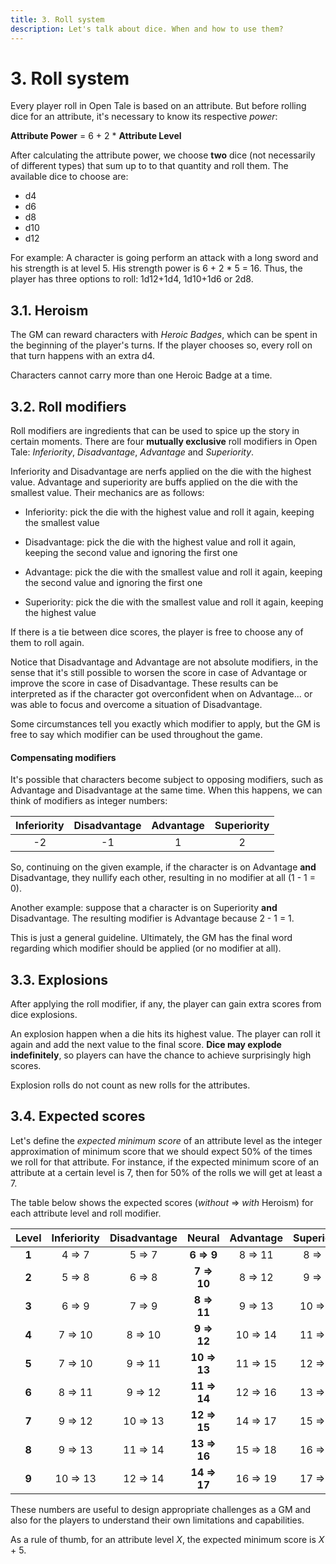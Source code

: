 ```yaml
---
title: 3. Roll system
description: Let's talk about dice. When and how to use them?
---
```


# 3. Roll system

Every player roll in Open Tale is based on an attribute. But before rolling dice
for an attribute, it's necessary to know its respective *power*:

**Attribute Power** = 6 + 2 * **Attribute Level**

After calculating the attribute power, we choose **two** dice (not necessarily
of different types) that sum up to to that quantity and roll them. The available
dice to choose are:

* d4
* d6
* d8
* d10
* d12

For example: A character is going perform an attack with a long sword and his
strength is at level 5. His strength power is 6 + 2 * 5 = 16. Thus, the player
has three options to roll: 1d12+1d4, 1d10+1d6 or 2d8.

## 3.1. Heroism

The GM can reward characters with *Heroic Badges*, which can be spent in the
beginning of the player's turns. If the player chooses so, every roll on that
turn happens with an extra d4.

Characters cannot carry more than one Heroic Badge at a time.

## 3.2. Roll modifiers

Roll modifiers are ingredients that can be used to spice up the story in certain
moments. There are four **mutually exclusive** roll modifiers in Open Tale:
*Inferiority*, *Disadvantage*, *Advantage* and *Superiority*.

Inferiority and Disadvantage are nerfs applied on the die with the highest
value. Advantage and superiority are buffs applied on the die with the smallest
value. Their mechanics are as follows:

* Inferiority: pick the die with the highest value and roll it again, keeping
the smallest value

* Disadvantage: pick the die with the highest value and roll it again, keeping
the second value and ignoring the first one

* Advantage: pick the die with the smallest value and roll it again, keeping
the second value and ignoring the first one

* Superiority: pick the die with the smallest value and roll it again, keeping
the highest value

If there is a tie between dice scores, the player is free to choose any of them
to roll again.

Notice that Disadvantage and Advantage are not absolute modifiers, in the sense
that it's still possible to worsen the score in case of Advantage or improve
the score in case of Disadvantage. These results can be interpreted as if the
character got overconfident when on Advantage... or was able to focus and
overcome a situation of Disadvantage.

Some circumstances tell you exactly which modifier to apply, but the GM is free
to say which modifier can be used throughout the game.

#### Compensating modifiers

It's possible that characters become subject to opposing modifiers, such as
Advantage and Disadvantage at the same time. When this happens, we can think of
modifiers as integer numbers:

| Inferiority | Disadvantage | Advantage | Superiority
|:-:|:-:|:-:|:-:
| -2 | -1 | 1 | 2

So, continuing on the given example, if the character is on Advantage **and**
Disadvantage, they nullify each other, resulting in no modifier at all (1 - 1 =
0).

Another example: suppose that a character is on Superiority **and**
Disadvantage. The resulting modifier is Advantage because 2 - 1 = 1.

This is just a general guideline. Ultimately, the GM has the final word
regarding which modifier should be applied (or no modifier at all).

## 3.3. Explosions

After applying the roll modifier, if any, the player can gain extra scores from
dice explosions.

An explosion happen when a die hits its highest value. The player can roll it
again and add the next value to the final score. **Dice may explode
indefinitely**, so players can have the chance to achieve surprisingly high
scores.

Explosion rolls do not count as new rolls for the attributes.

## 3.4. Expected scores

Let's define the *expected minimum score* of an attribute level as the integer
approximation of minimum score that we should expect 50% of the times we roll
for that attribute. For instance, if the expected minimum score of an attribute
at a certain level is 7, then for 50% of the rolls we will get at least a 7.

The table below shows the expected scores (*without* ⇒ *with* Heroism) for each
attribute level and roll modifier.

| Level | Inferiority | Disadvantage | Neural | Advantage | Superiority
|:-:|:-:|:-:|:-:|:-:|:-:
| **1** | 4 ⇒ 7 | 5 ⇒ 7 | **6 ⇒ 9** | 8 ⇒ 11 | 8 ⇒ 11 |
| **2** | 5 ⇒ 8 | 6 ⇒ 8 | **7 ⇒ 10** | 8 ⇒ 12 | 9 ⇒ 12 |
| **3** | 6 ⇒ 9 | 7 ⇒ 9 | **8 ⇒ 11** | 9 ⇒ 13 | 10 ⇒ 13 |
| **4** | 7 ⇒ 10 | 8 ⇒ 10 | **9 ⇒ 12** | 10 ⇒ 14 | 11 ⇒ 14 |
| **5** | 7 ⇒ 10 | 9 ⇒ 11 | **10 ⇒ 13** | 11 ⇒ 15 | 12 ⇒ 16 |
| **6** | 8 ⇒ 11 | 9 ⇒ 12 | **11 ⇒ 14** | 12 ⇒ 16 | 13 ⇒ 17 |
| **7** | 9 ⇒ 12 | 10 ⇒ 13 | **12 ⇒ 15** | 14 ⇒ 17 | 15 ⇒ 18 |
| **8** | 9 ⇒ 13 | 11 ⇒ 14 | **13 ⇒ 16** | 15 ⇒ 18 | 16 ⇒ 19 |
| **9** | 10 ⇒ 13 | 12 ⇒ 14 | **14 ⇒ 17** | 16 ⇒ 19 | 17 ⇒ 20 |

These numbers are useful to design appropriate challenges as a GM and also for
the players to understand their own limitations and capabilities.

As a rule of thumb, for an attribute level *X*, the expected minimum score is
*X* + 5.

